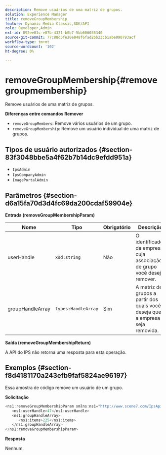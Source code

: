 ```yaml
---
description: Remove usuários de uma matriz de grupos.
solution: Experience Manager
title: removeGroupMembership
feature: Dynamic Media Classic,SDK/API
role: Developer,Admin
exl-id: 892ee01c-e07b-4321-b0b7-5bb606036340
source-git-commit: 77c88d5fe20e048f6fad2bb23cb1abe090793acf
workflow-type: tm+mt
source-wordcount: '102'
ht-degree: 0%

---
```


# removeGroupMembership{#removegroupmembership}

Remove usuários de uma matriz de grupos.

**Diferenças entre comandos Remover**

* `removeGroupMembers`: Remove vários usuários de um grupo.
* `removeGroupMembership`: Remove um usuário individual de uma matriz de grupos.

## Tipos de usuário autorizados {#section-83f3048bbe5a4f62b7b14dc9efdd951a}

* `IpsAdmin`
* `IpsCompanyAdmin`
* `ImagePortalAdmin`

## Parâmetros {#section-d6a15fa70d3d4fc69da200cdaf59904e}

**Entrada (removeGroupMembershipParam)**

| Nome | Tipo | Obrigatório | Descrição |
|---|---|---|---|
| userHandle | `xsd:string` | Não | O identificador da empresa cuja associação de grupo você deseja remover. |
| groupHandleArray | `types:HandleArray` | Sim | A matriz de grupos a partir dos quais você deseja que a empresa seja removida. |

**Saída (removeGroupMembershipReturn)**

A API do IPS não retorna uma resposta para esta operação.

## Exemplos {#section-f8d4181170a243efb9faf5824ae96197}

Essa amostra de código remove um usuário de um grupo.

**Solicitação**

```java
<ns1:removeGroupMembershipParam xmlns:ns1="http://www.scene7.com/IpsApi/xsd">
   <ns1:userHandle>47</ns1:userHandle>
   <ns1:groupHandleArray>
      <ns1:items>225</ns1:items>
   </ns1:groupHandleArray>
</ns1:removeGroupMembershipParam>
```

**Resposta**

Nenhum.
